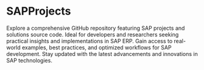 # SAPProjects
Explore a comprehensive GitHub repository featuring SAP projects and solutions source code. Ideal for developers and researchers seeking practical insights and implementations in SAP ERP. Gain access to real-world examples, best practices, and optimized workflows for SAP development. Stay updated with the latest advancements and innovations in SAP technologies.
